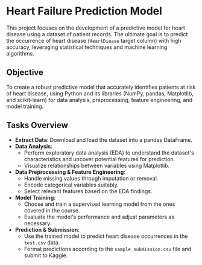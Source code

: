 # Heart Failure Prediction Model

This project focuses on the development of a predictive model for heart disease using a dataset of patient records. The ultimate goal is to predict the occurrence of heart disease (`HeartDiease` target column) with high accuracy, leveraging statistical techniques and machine learning algorithms.

## Objective

To create a robust predictive model that accurately identifies patients at risk of heart disease, using Python and its libraries (NumPy, pandas, Matplotlib, and scikit-learn) for data analysis, preprocessing, feature engineering, and model training.

## Tasks Overview

- **Extract Data**: Download and load the dataset into a pandas DataFrame.
- **Data Analysis**: 
  - Perform exploratory data analysis (EDA) to understand the dataset's characteristics and uncover potential features for prediction.
  - Visualize relationships between variables using Matplotlib.
- **Data Preprocessing & Feature Engineering**: 
  - Handle missing values through imputation or removal.
  - Encode categorical variables suitably.
  - Select relevant features based on the EDA findings.
- **Model Training**: 
  - Choose and train a supervised learning model from the ones covered in the course.
  - Evaluate the model's performance and adjust parameters as necessary.
- **Prediction & Submission**: 
  - Use the trained model to predict heart disease occurrences in the `test.csv` data.
  - Format predictions according to the `sample_submission.csv` file and submit to Kaggle.

